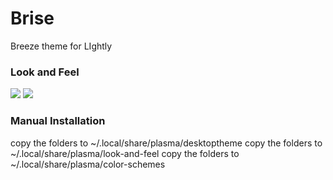 # Brise
Breeze theme for LIghtly

### Look and Feel
<img src="https://raw.githubusercontent.com/rkstrdee/Brise/main/screenshots/shot1.png">  


<img src="https://raw.githubusercontent.com/rkstrdee/Brise/main/screenshots/shot2.png">  

### Manual Installation
copy the folders to ~/.local/share/plasma/desktoptheme
copy the folders to ~/.local/share/plasma/look-and-feel
copy the folders to ~/.local/share/plasma/color-schemes